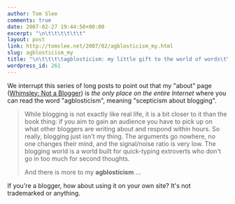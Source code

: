 ```yaml
---
author: Tom Slee
comments: true
date: 2007-02-27 19:44:50+00:00
excerpt: "\n\t\t\t\t\t\t"
layout: post
link: http://tomslee.net/2007/02/agblosticism_my.html
slug: agblosticism_my
title: "\n\t\t\t\tagblosticism: my little gift to the world of words\t\t"
wordpress_id: 261
---
```



				

We interrupt this series of long posts to point out that my "about" page ([Whimsley: Not a Blogger](http://whimsley.typepad.com/whimsley/2006/03/not_a_blogger.html)) is _the only place on the entire Internet_ where you can read the word "agblosticism", meaning "scepticism about blogging".

<blockquote>While blogging is not exactly like real life, it is a bit closer to
it than the book thing: if you aim to gain an audience you have to pick
up on what other bloggers are writing about and respond within hours.
So really, blogging just isn't my thing. The arguments go nowhere, no
one changes their mind, and the signal/noise ratio is very low. The
blogging world is a world built for quick-typing extroverts who don't
go in too much for second thoughts.

> 
>   
And there is more to my **agblosticism** ...
> 
> </blockquote>

If you're a blogger, how about using it on your own site? It's not trademarked or anything.




  




		
